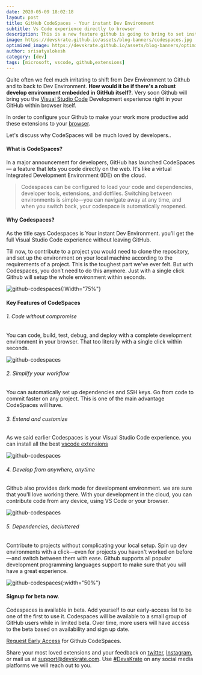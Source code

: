 ```yaml
---
date: 2020-05-09 18:02:18
layout: post
title: GitHub CodeSpaces - Your instant Dev Environment
subtitle: Vs Code experience directly to browser
description: This is a new feature github is going to bring to set instant devlopment environment
image: https://devskrate.github.io/assets/blog-banners/codespaces.jpg
optimized_image: https://devskrate.github.io/assets/blog-banners/optimized/codespaces.webp
author: srisatyalokesh
category: [dev]
tags: [microsoft, vscode, github,extensions]
---
```


Quite often we feel much irritating to shift from Dev Environment to Github and to back to Dev Environment.
**How would it be if there's a robust develop environment embedded in GitHub itself?**. Very soon Github will bring you the [Visual Studio Code](https://devskrate.com/configure-vscode-like-a-pro/) Development experience right in your GitHub within browser itself.

In order to configure your Github to make your work more productive add these extensions to your [browser](https://devskrate.com/best-extensions-for-github-part-1/).

Let's discuss why CodeSpaces will be much loved by developers..

#### What is CodeSpaces?

In a major announcement for developers, GitHub has launched CodeSpaces — a feature that lets you code directly on the web. It's like a virtual Integrated Development Environment (IDE) on the cloud.

> Codespaces can be configured to load your code and dependencies, developer tools, extensions, and dotfiles. Switching between environments is simple—you can navigate away at any time, and when you switch back, your codespace is automatically reopened.

#### Why Codespaces?

As the title says Codespaces is Your instant Dev Environment. you'll get the full Visual Studio Code experience without leaving GitHub.

Till now, to contribute to a project you would need to clone the repository, and set up the environment on your local machine according to the requirements of a project. This is the toughest part we've ever felt.
But with Codespaces, you don’t need to do this anymore. Just with a single click Github will setup the whole environment within seconds.

![github-codespaces](https://devskrate.github.io/assets/images/mlogs/github/codespaces1.gif){:Width="75%"}

#### Key Features of CodeSpaces

###### 1. Code without compromise

You can code, build, test, debug, and deploy with a complete development environment in your browser. That too literally with a single click within seconds.

![github-codespaces](https://devskrate.github.io/assets/images/mlogs/github/codespaces2.gif)

###### 2. Simplify your workflow

You can automatically set up dependencies and SSH keys. Go from code to commit faster on any project. This is one of the main advantage CodeSpaces will have.

###### 3. Extend and customize

As we said earlier Codespaces is your Visual Studio Code experience. you can install all the best [vscode extensions](https://devskrate.com/configure-vscode-like-a-pro/)

![github-codespaces](https://devskrate.github.io/assets/images/mlogs/github/github-vscode.jpg)

###### 4. Develop from anywhere, anytime

Github also provides dark mode for development environment. we are sure that you'll love working there.
With your development in the cloud, you can contribute code from any device, using VS Code or your browser.

![github-codespaces](https://devskrate.github.io/assets/images/mlogs/github/device-2.webp)

###### 5. Dependencies, decluttered

Contribute to projects without complicating your local setup. Spin up dev environments with a click—even for projects you haven't worked on before—and switch between them with ease. Github supports all popular development programming languages support to make sure that you will have a great experience.

![github-codespaces](https://devskrate.github.io/assets/images/mlogs/github/dependencies-1.png){:width="50%"}

#### Signup for beta now.

Codespaces is available in beta. Add yourself to our early-access list to be one of the first to use it.
Codespaces will be available to a small group of GitHub users while in limited beta. Over time, more users will have access to the beta based on availability and sign up date.

[Request Early Access](https://github.com/features/codespaces/signup) for Github CodeSpaces.

Share your most loved extensions and your feedback on [twitter](https://twitter.com/devskrate), [Instagram](https://instagram.com/devskrate), or mail us at [support@devskrate.com](mailto:support@devskrate.com). Use [#DevsKrate](https://devskrate.com) on any social media platforms we will reach out to you.
